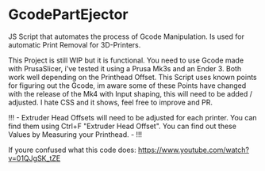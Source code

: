 # GcodePartEjector
JS Script that automates the process of Gcode Manipulation. Is used for automatic Print Removal for 3D-Printers.

This Project is still WIP but it is functional. You need to use Gcode made with PrusaSlicer, i've tested it using a Prusa Mk3s and an Ender 3. Both work well depending on the Printhead Offset.
This Script uses known points for figuring out the Gcode, im aware some of these Points have changed with the release of the Mk4 with Input shaping, this will need to be added / adjusted.
I hate CSS and it shows, feel free to improve and PR.

!!! - Extruder Head Offsets will need to be adjusted for each printer. You can find them using Ctrl+F "Extruder Head Offset". You can find out these Values by Measuring your Printhead. - !!!

If youre confused what this code does:
https://www.youtube.com/watch?v=01QJgSK_tZE
